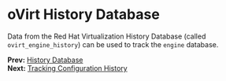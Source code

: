 # oVirt History Database

Data from the Red Hat Virtualization History Database (called `ovirt_engine_history`) can be used to track the `engine` database.

**Prev:** [History Database](History_Database_Overview) <br>
**Next:** [Tracking Configuration History](Tracking_configuration_history)
